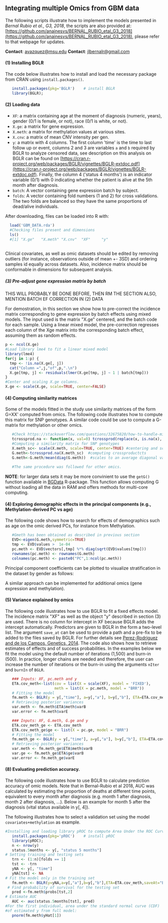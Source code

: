 ## Integrating multiple Omics from GBM data

The following scripts illustrate how to implement the models presented in *Bernal Rubio et al., G3, 2018*, the scripts are also provided at: [https://github.com/anainesvs/BERNAL_RUBIO_etal_G3_2018](https://github.com/anainesvs/BERNAL_RUBIO_etal_G3_2018), please refer to that webpage for updates.

**Contact**: avazquez@msu.edu
**Contact**: jlbernalr@gmail.com

#### (1) Installing BGLR

The code below illustrates how to install and load the necessary package from CRAN using `install.packages()`.

```R
   install.packages(pkg='BGLR')    # install BGLR
   library(BGLR); 
```  

#### (2)  Loading data

   * `XF`: a matrix containing age at the moment of diagnosis (numeric, years), gender (0/1 is female, or not), race (0/1 is white, or not). 
   * `X.ge`: a matrix for gene expression. 
   * `X.meth`: a matrix for methylation values at various sites.
   * `X.cnv`: a matrix of mean CNV intensity per gen.
   * `y`: a matrix with 4 columns. The first column 'time' is the time to last follow up or event, columns 2 and 3 are variables `a` and `b` required by BGLR to analyze censored data, see description on this analysis on BGLR can be found on [https://cran.r-project.org/web/packages/BGLR/vignettes/BGLR-extdoc.pdf](https://cran.r-project.org/web/packages/BGLR/vignettes/BGLR-extdoc.pdf). Finally, the column 4 ('status 4 months') is an indicator variable (0/1) with 0 indicating whether the patient is alive at the 5th month after diagnosis.
   * `batch`: A vector containing gene expression batch by subject.
   * `folds`: A vector containing fold numbers (1 and 2) for cross validations. The two folds are balanced so they have the same proportions of dead/alive individuals. 
  
After downloading, files can be loaded into R with:

```R 
  load('GBM_DATA.rda')
  #Checking files present and dimensions
  ls()
  #[1] "X.ge"   "X.meth" "X.cnv"  "XF"     "y"   
  
```

Clinical covariates, as well as omic datasets should be edited by removing outliers (for instance, observations outside of mean +- 3SD) and ordering samples id equally across datasets. Also, incidence matrix should be conformable in dimensions for subsequent analysis.

##### (3) Pre-adjust gene expression matrix by batch

THIS WILL PROBABLY BE DONE BEFORE, THEN RM THE SECTION
ALSO, MENTION BATCH EF CORRECTION IN (2) DATA

For demostration, in this section we show how to pre-correct the incidence matrix corresponding to gene expression by batch effects using mixed models. The input used is the matrix "X.ge" centered, and the batch code for each sample. Using a linear mixed model, the pre-correction regresses each column of the Xge matrix into the corresponding batch effect, assuming them as random effects.

```R
p <- ncol(X.ge)
#Load library lme4 to fit a linear mixed model
library(lme4)
for(j in 1:p) {
  tmp <- !is.na(X.ge[, j])
  cat("Column =",j,"of",p,".\n")
  X.ge[tmp, j] <- residuals(lmer(X.ge[tmp, j] ~ 1 | batch[tmp]))
}
#Center and scaling X.ge columns.
X.ge <- scale(X.ge, scale=TRUE, center=FALSE) 
```

#### (4) Computing similarity matrices

 Some of the models fitted in the study use similarity matrices of the form G=XX' 
 computed from omics. The following code illustrates how to compute this matrix for 
 SNP genotypes. A similar code could be use to compute a G-matrix for methylation 
 or other omics.
 
```R 
   #Check https://stackoverflow.com/questions/32675820/how-to-handle-missing-values-in-crossprod-in-r
   tcrossprod.na <- function(x, val=0) tcrossprod(replace(x, is.na(x), val)) 
   #Computing a similarity matrix for SNP genotypes
   X.meth_sc<- scale(X.meth, scale=TRUE, center=TRUE) #centering and scaling
   G.meth<-tcrossprod.na(X.meth_sc)  #computing crossproductcts
   G.meth<-G.meth/mean(diag(G.meth))  #scales to an average diagonal value of 1.
   
   #The same procedure was followed for other omics.
```
**NOTE**: for larger data sets it may be more convinient to use the `getG()` function available in [BGData](https://github.com/quantgen/BGData) R-package. This function allows computing G without loading all the data in RAM and offers methods for multi-core computing. 

#### (4)  Exploring demographic effects in the principal components (e.g., Methylation-derived PC vs age)

The following code shows how to search for effects of demographics such as age on the omic derived PCs, for instance from Methylation.

```R
   #Gmeth has been obtained as described in previous section
   EVD<-eigen(G.meth,symmetric=TRUE)
   tmp <- EVD$values >  1e-04
   pc.meth <- EVD$vectors[,tmp] %*% diag(sqrt(EVD$values[tmp]))
   rownames(pc.meth) <- rownames(G.meth)
   colnames(pc.meth) <- paste0("PC",1:ncol(pc.meth))
```

Principal component coefficients can be plotted to visualize stratification in the dataset by gender as follows:

A similar approach can be implemented for additional omics (gene expression and methylation).

#### (5) Variance explained by omics

The following code illustrates how to use BGLR to fit a fixed effects model. The incidence matrix "XF" as well as the object "y" described in section (3) are used. There is no column for intercept in XF because BGLR adds the intercept automatically. Predictors are given to BGLR in the form a two-level list. The argument `save_at` can be used to provide a path and a pre-fix to be added to the files saved by BGLR. For further details see [Perez-Rodriguez and de los Campos, Genetics, 2014](http://www.genetics.org/content/genetics/198/2/483.full.pdf). The code also shows how to retrieve estimates of effects and of success probabilities. In the examples below we fit the model using the default number of iterations (1,500) and burn-in (500). In practice, longer chains are needed and therefore, the user can increase the number of iterations or the burn-in using the arguments `nIter` and `burnIn` of `BGLR`.

```R
   ### Inputs: XF, pc.meth and y
   ETA.cov_meth<-list(cov = list(X = scale(XF), model = 'FIXED'),
                      meth = list(X = pc.meth, model = "BRR"))
   # Fitting the model
   fm.meth <- BGLR(y = y[,"time"], a=y[,"a"], b=y[,"b"], ETA=ETA.cov_meth, saveAt="Example_")
   # Retrieving posterior variances
   var.meth <- fm.meth$ETA$meth$varB
   var.error <- fm.meth$varE
```

```R
   ### Inputs: XF, G.meth, G.ge and y
   ETA.cov_meth_ge <- ETA.cov_meth
   ETA.cov_meth_ge$ge <- list(X = pc.ge, model = "BRR")
   # Fitting the model
   fm.meth_ge <- BGLR(y = y[,"time"], a=y[,"a"], b=y[,"b"], ETA=ETA.cov_meth_ge, saveAt="Example2_")
   # Retrieving posterior variances
   var.meth <- fm.meth_ge$ETA$meth$varB
   var.ge <- fm.meth_ge$ETA$ge$varB
   var.error <- fm.meth_ge$varE
```


#### (8)  Evaluating prediction accuracy.

The following code illustrates how to use BGLR to calculate prediction accuracy of omic models. Note that in Bernal-Rubio et al 2018, AUC was calculated by estimating the proportion of deaths at different time points, equivalent to every month after diagnosis (e.g. month 1 after diagnosis, month 2 after diagnosis, ...). Below is an example for month 5 after the diagnosis (vital status available in y[, 4]).

The following illustrates how to select a validation set using the model `covariates+methylation` as example.

```R
#Installing and loading library pROC to compute Area Under the ROC Curve.
   install.packages(pkg='pROC')    # install pROC
   library(pROC);
   n <- nrow(y)
   status.5months <- y[, "status 5 months"]
# Setting training and testing sets
   trn <- (1:n)[folds == 1]
   tst <- -trn
   yNA <- y[, "time"]
   yNA[tst] <- NA
# Fit the model only in the training set
   fm.meth <- BGLR(y=yNA,a=y[,"a"],b=y[,"b"],ETA=ETA.cov_meth,saveAt="Example3_")
 # Find probability of survival for the testing set
   pred <-fm.meth$probs[tst,2]
# Estimate AUC
   AUC <- auc(status.5months[tst], pred)
#For the first individual, area under the standard normal curve (CDF) 
#of estimated y from full model:
   pnorm(fm.meth$yHat[1])
```

